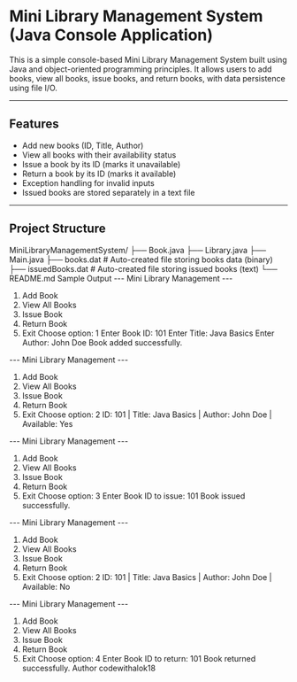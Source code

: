 # Mini Library Management System (Java Console Application)

This is a simple console-based Mini Library Management System built using Java and object-oriented programming principles. It allows users to add books, view all books, issue books, and return books, with data persistence using file I/O.

---

## Features

- Add new books (ID, Title, Author)
- View all books with their availability status
- Issue a book by its ID (marks it unavailable)
- Return a book by its ID (marks it available)
- Exception handling for invalid inputs
- Issued books are stored separately in a text file

---

## Project Structure

MiniLibraryManagementSystem/
├── Book.java
├── Library.java
├── Main.java
├── books.dat # Auto-created file storing books data (binary)
├── issuedBooks.dat # Auto-created file storing issued books (text)
└── README.md
Sample Output
--- Mini Library Management ---
1. Add Book
2. View All Books
3. Issue Book
4. Return Book
0. Exit
Choose option: 1
Enter Book ID: 101
Enter Title: Java Basics
Enter Author: John Doe
Book added successfully.

--- Mini Library Management ---
1. Add Book
2. View All Books
3. Issue Book
4. Return Book
0. Exit
Choose option: 2
ID: 101 | Title: Java Basics | Author: John Doe | Available: Yes

--- Mini Library Management ---
1. Add Book
2. View All Books
3. Issue Book
4. Return Book
0. Exit
Choose option: 3
Enter Book ID to issue: 101
Book issued successfully.

--- Mini Library Management ---
1. Add Book
2. View All Books
3. Issue Book
4. Return Book
0. Exit
Choose option: 2
ID: 101 | Title: Java Basics | Author: John Doe | Available: No

--- Mini Library Management ---
1. Add Book
2. View All Books
3. Issue Book
4. Return Book
0. Exit
Choose option: 4
Enter Book ID to return: 101
Book returned successfully.
Author
codewithalok18
